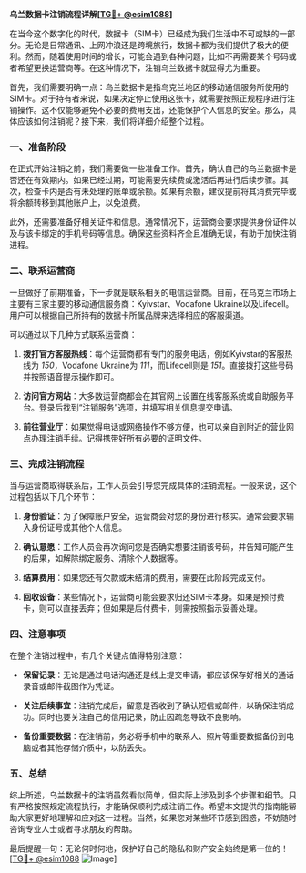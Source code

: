 **乌兰数据卡注销流程详解[[TG💪+ @esim1088](https://t.me/s/esim1088)]**

在当今这个数字化的时代，数据卡（SIM卡）已经成为我们生活中不可或缺的一部分。无论是日常通讯、上网冲浪还是跨境旅行，数据卡都为我们提供了极大的便利。然而，随着使用时间的增长，可能会遇到各种问题，比如不再需要某个号码或者希望更换运营商等。在这种情况下，注销乌兰数据卡就显得尤为重要。

首先，我们需要明确一点：乌兰数据卡是指乌克兰地区的移动通信服务所使用的SIM卡。对于持有者来说，如果决定停止使用这张卡，就需要按照正规程序进行注销操作。这不仅能够避免不必要的费用支出，还能保护个人信息的安全。那么，具体应该如何注销呢？接下来，我们将详细介绍整个过程。

### 一、准备阶段

在正式开始注销之前，我们需要做一些准备工作。首先，确认自己的乌兰数据卡是否还在有效期内。如果已经过期，可能需要先续费或激活后再进行后续步骤。其次，检查卡内是否有未处理的账单或余额。如果有余额，建议提前将其消费完毕或将余额转移到其他账户上，以免浪费。

此外，还需要准备好相关证件和信息。通常情况下，运营商会要求提供身份证件以及与该卡绑定的手机号码等信息。确保这些资料齐全且准确无误，有助于加快注销进程。

### 二、联系运营商

一旦做好了前期准备，下一步就是联系相关的电信运营商。目前，在乌克兰市场上主要有三家主要的移动通信服务商：Kyivstar、Vodafone Ukraine以及Lifecell。用户可以根据自己所持有的数据卡所属品牌来选择相应的客服渠道。

可以通过以下几种方式联系运营商：

1. **拨打官方客服热线**：每个运营商都有专门的服务电话，例如Kyivstar的客服热线为 *150*，Vodafone Ukraine为 *111*，而Lifecell则是 *151*。直接拨打这些号码并按照语音提示操作即可。
   
2. **访问官方网站**：大多数运营商都会在其官网上设置在线客服系统或自助服务平台。登录后找到“注销服务”选项，并填写相关信息提交申请。
   
3. **前往营业厅**：如果觉得电话或网络操作不够方便，也可以亲自到附近的营业网点办理注销手续。记得携带好所有必要的证明文件。

### 三、完成注销流程

当与运营商取得联系后，工作人员会引导您完成具体的注销流程。一般来说，这个过程包括以下几个环节：

1. **身份验证**：为了保障账户安全，运营商会对您的身份进行核实。通常会要求输入身份证号或其他个人信息。
   
2. **确认意愿**：工作人员会再次询问您是否确实想要注销该号码，并告知可能产生的后果，如解除绑定服务、清除个人数据等。
   
3. **结算费用**：如果您还有欠款或未结清的费用，需要在此阶段完成支付。
   
4. **回收设备**：某些情况下，运营商可能会要求归还SIM卡本身。如果是预付费卡，则可以直接丢弃；但如果是后付费卡，则需按照指示妥善处理。

### 四、注意事项

在整个注销过程中，有几个关键点值得特别注意：

- **保留记录**：无论是通过电话沟通还是线上提交申请，都应该保存好相关的通话录音或邮件截图作为凭证。
  
- **关注后续事宜**：注销完成后，留意是否收到了确认短信或邮件，以确保注销成功。同时也要关注自己的信用记录，防止因疏忽导致不良影响。

- **备份重要数据**：在注销前，务必将手机中的联系人、照片等重要数据备份到电脑或者其他存储介质中，以防丢失。

### 五、总结

综上所述，乌兰数据卡的注销虽然看似简单，但实际上涉及到多个步骤和细节。只有严格按照规定流程执行，才能确保顺利完成注销工作。希望本文提供的指南能帮助大家更好地理解和应对这一过程。当然，如果您对某些环节感到困惑，不妨随时咨询专业人士或者寻求朋友的帮助。

最后提醒一句：无论何时何地，保护好自己的隐私和财产安全始终是第一位的！[[TG💪+ @esim1088](https://t.me/s/esim1088) ![Image](https://i.postimg.cc/4NQfJmqS/Snipaste-2025-05-13-00-14-12.png)]